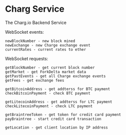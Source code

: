 # Charg Service 
The Charg.io Backend Service

WebSocket events:

	newBlockNumber - new block mined
	newExchange - new Charge exchange event
	currentRates - current rates to ether
	
WebSocket requests:
	
	getBlockNumber - get current block number
	getMarket - get ForkDelta market data
	getPastEvents - get all Charge exchange events
	getFees - get exchange fees
	
	getBitcoinAddress - get addterss for BTC payment
	checkBitcoinPayment - check BTC payment
	
	getLitecoinAddress - get addterss for LTC payment
	checkLitecoinPayment - check LTC payment
	
	getBraintreeToken - get token for credit card payment
	payBraintree - start credit card transaction
	
	getLocation - get client location by IP address
  
